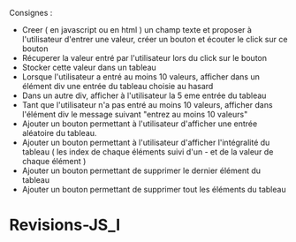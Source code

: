 Consignes :

- Creer ( en javascript ou en html ) un champ texte et proposer à l'utilisateur d'entrer une valeur, créer un bouton
et écouter le click sur ce bouton
- Récuperer la valeur entré par l'utilisateur lors du click sur le bouton
- Stocker cette valeur dans un tableau
- Lorsque l'utilisateur a entré au moins 10 valeurs, afficher dans un élément div une entrée du tableau
choisie au hasard
- Dans un autre div, afficher à l'utilisateur la 5 eme entrée du tableau
- Tant que l'utilisateur n'a pas entré au moins 10 valeurs, afficher dans l'élément div le message suivant
"entrez au moins 10 valeurs"
- Ajouter un bouton permettant à l'utilisateur d'afficher une entrée aléatoire du tableau.
- Ajouter un bouton permettant à l'utilisateur d'afficher l'intégralité du tableau ( les index de chaque éléments suivi
d'un - et de la valeur de chaque élément )
- Ajouter un bouton permettant de supprimer le dernier élément du tableau
- Ajouter un bouton permettant de supprimer tout les éléments du tableau




# Revisions-JS_I
